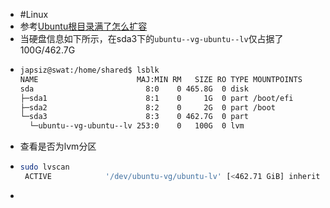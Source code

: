 - #Linux
- 参考[Ubuntu根目录满了怎么扩容](https://juejin.cn/s/Ubuntu%E6%A0%B9%E7%9B%AE%E5%BD%95%E6%BB%A1%E4%BA%86%E6%80%8E%E4%B9%88%E6%89%A9%E5%AE%B9)
- 当硬盘信息如下所示，在sda3下的`ubuntu--vg-ubuntu--lv`仅占据了100G/462.7G
- ```bash
  japsiz@swat:/home/shared$ lsblk
  NAME                      MAJ:MIN RM   SIZE RO TYPE MOUNTPOINTS
  sda                         8:0    0 465.8G  0 disk
  ├─sda1                      8:1    0     1G  0 part /boot/efi
  ├─sda2                      8:2    0     2G  0 part /boot
  └─sda3                      8:3    0 462.7G  0 part
    └─ubuntu--vg-ubuntu--lv 253:0    0   100G  0 lvm 
  ```
- 查看是否为lvm分区
- ```bash
  sudo lvscan
   ACTIVE            '/dev/ubuntu-vg/ubuntu-lv' [<462.71 GiB] inherit
  ```
-